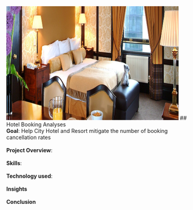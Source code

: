 
<img src="https://github.com/Abhishek321Kumar/Data-analysis-files/blob/main/Hotel_Booking/hotel.jpg" alt="Hotel_image" width="90%" height="300" />
## Hotel Booking Analyses
<div><b>Goal</b>: Help City Hotel and Resort mitigate the number of booking cancellation rates</div>
<br/>
<div><b>Project Overview</b>:</div>
<br/>
<div><b>Skills</b>:</div>
<br/>
<div><b>Technology used</b>:</div>
<br/>
<div><b>Insights</b></div>
<br/>
<div><b>Conclusion</b></div>
